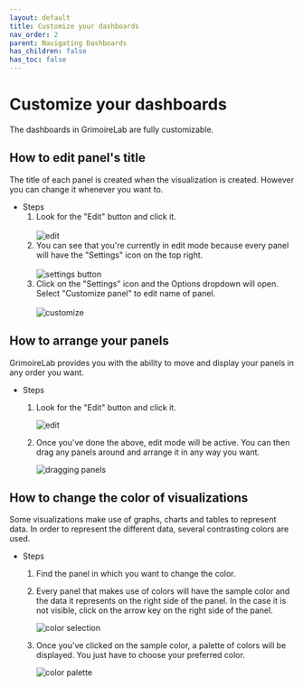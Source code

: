```yaml
---
layout: default
title: Customize your dashboards
nav_order: 2
parent: Navigating Dashboards
has_children: false
has_toc: false
---
```


# Customize your dashboards

The dashboards in GrimoireLab are fully customizable.

## How to edit panel's title

The title of each panel is created when the visualization is created. However you can
change it whenever you want to.

- Steps
  1. Look for the "Edit" button and click it.<br><br>
     ![edit](../assets/edit_button.png)
  2. You can see that you're currently in edit mode because every panel will have the
     "Settings" icon on the top right.<br><br>
     ![settings button](../assets/edit.png)
  3. Click on the "Settings" icon and the Options dropdown will open. Select "Customize
     panel" to edit name of panel.<br><br>
     ![customize](../assets/customize.png)

## How to arrange your panels

GrimoireLab provides you with the ability to move and display your panels in any order you
want.

- Steps
  1. Look for the "Edit" button and click it.

     ![edit](../assets/edit_button.png)

  2. Once you've done the above, edit mode will be active. You can then drag any panels
     around and arrange it in any way you want.

     ![dragging panels](../assets/drag.gif)

## How to change the color of visualizations

Some visualizations make use of graphs, charts and tables to represent data. In order to
represent the different data, several contrasting colors are used.

- Steps
  1. Find the panel in which you want to change the color.
  2. Every panel that makes use of colors will have the sample color and the data it
     represents on the right side of the panel. In the case it is not visible, click on
     the arrow key on the right side of the panel. 

     ![color selection](../assets/color.png)

  3. Once you've clicked on the sample color, a palette of colors will be displayed. You
     just have to choose your preferred color. 

     ![color palette](../assets/color_palette.png)
